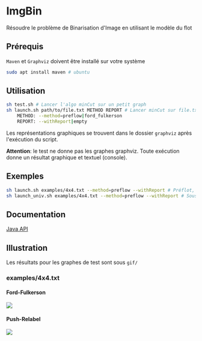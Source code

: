 # ImgBin
Résoudre le problème de Binarisation d'Image en utilisant le modèle du flot

## Prérequis
```Maven``` et ```Graphviz``` doivent être installé sur votre système
```bash
sudo apt install maven # ubuntu
```

## Utilisation
```bash
sh test.sh # Lancer l'algo minCut sur un petit graph
sh launch.sh path/to/file.txt METHOD REPORT # Lancer minCut sur file.txt
    METHOD: --method=preflow|ford_fulkerson
    REPORT: --withReport|empty
```

Les représentations graphiques se trouvent dans le dossier ```graphviz``` après l'exécution du script.

**Attention**: le test ne donne pas les graphes graphviz. Toute exécution donne un résultat graphique et textuel (console).

## Exemples
```bash
sh launch.sh examples/4x4.txt --method=preflow --withReport # Préflot, sans graphviz
sh launch_univ.sh examples/4x4.txt --method=preflow --withReport # Sous le proxy de l'université nantes
```

## Documentation
[Java API](https://mhoangvslev.github.io/ImgBin/)

## Illustration

Les résultats pour les graphes de test sont sous ```gif/```

### examples/4x4.txt
#### Ford-Fulkerson
![](gif/ford_fulkerson.gif)

#### Push-Relabel
![](gif/push_relabel.gif)

